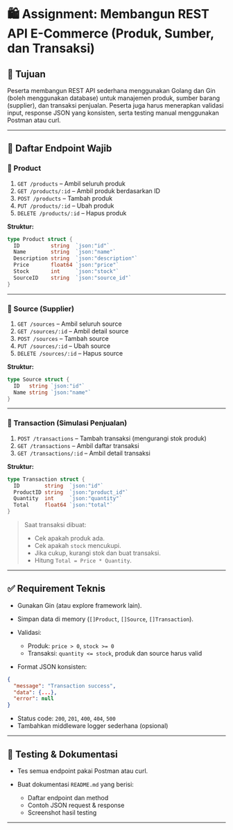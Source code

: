 # 🛍️ Assignment: Membangun REST API E-Commerce (Produk, Sumber, dan Transaksi)

## 🎯 Tujuan

Peserta membangun REST API sederhana menggunakan Golang dan Gin (boleh menggunakan database) untuk manajemen produk, sumber barang (supplier), dan transaksi penjualan. Peserta juga harus menerapkan validasi input, response JSON yang konsisten, serta testing manual menggunakan Postman atau curl.

---

## 📌 Daftar Endpoint Wajib

### 🔹 Product

1. `GET /products` – Ambil seluruh produk
2. `GET /products/:id` – Ambil produk berdasarkan ID
3. `POST /products` – Tambah produk
4. `PUT /products/:id` – Ubah produk
5. `DELETE /products/:id` – Hapus produk

**Struktur:**

```go
type Product struct {
  ID          string  `json:"id"`
  Name        string  `json:"name"`
  Description string  `json:"description"`
  Price       float64 `json:"price"`
  Stock       int     `json:"stock"`
  SourceID    string  `json:"source_id"`
}
```

---

### 🔹 Source (Supplier)

1. `GET /sources` – Ambil seluruh source
2. `GET /sources/:id` – Ambil detail source
3. `POST /sources` – Tambah source
4. `PUT /sources/:id` – Ubah source
5. `DELETE /sources/:id` – Hapus source

**Struktur:**

```go
type Source struct {
  ID   string `json:"id"`
  Name string `json:"name"`
}
```

---

### 🔹 Transaction (Simulasi Penjualan)

1. `POST /transactions` – Tambah transaksi (mengurangi stok produk)
2. `GET /transactions` – Ambil daftar transaksi
3. `GET /transactions/:id` – Ambil detail transaksi

**Struktur:**

```go
type Transaction struct {
  ID        string  `json:"id"`
  ProductID string  `json:"product_id"`
  Quantity  int     `json:"quantity"`
  Total     float64 `json:"total"`
}
```

> Saat transaksi dibuat:
>
> - Cek apakah produk ada.
> - Cek apakah `stock` mencukupi.
> - Jika cukup, kurangi stok dan buat transaksi.
> - Hitung `Total = Price * Quantity`.

---

## ✅ Requirement Teknis

- Gunakan Gin (atau explore framework lain).
- Simpan data di memory (`[]Product`, `[]Source`, `[]Transaction`).
- Validasi:

  - Produk: `price > 0`, `stock >= 0`
  - Transaksi: `quantity <= stock`, produk dan source harus valid

- Format JSON konsisten:

```json
{
  "message": "Transaction success",
  "data": {...},
  "error": null
}
```

- Status code: `200`, `201`, `400`, `404`, `500`
- Tambahkan middleware logger sederhana (opsional)

---

## 🧪 Testing & Dokumentasi

- Tes semua endpoint pakai Postman atau curl.
- Buat dokumentasi `README.md` yang berisi:

  - Daftar endpoint dan method
  - Contoh JSON request & response
  - Screenshot hasil testing

---
